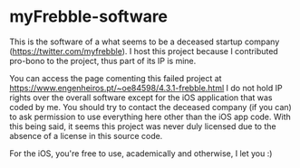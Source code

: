# myFrebble-software
 This is the software of a what seems to be a deceased startup company (https://twitter.com/myfrebble). I host this project because I contributed pro-bono to the project, thus part of its IP is mine.


You can access the page comenting this failed project at https://www.engenheiros.pt/~oe84598/4.3.1-frebble.html
I do not hold IP rights over the overall software except for the iOS application that was coded by me. You should try to contact the deceased company (if you can) to ask permission to use everything here other than the iOS app code. With this being said, it seems this project was never duly licensed due to the absence of a license in this source code.

For the iOS, you're free to use, academically and otherwise, I let you :)
